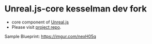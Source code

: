 # Unreal.js-core kesselman dev fork

- core component of [Unreal.js](https://github.com/ncsoft/Unreal.js)
- Please visit [project repo](https://github.com/ncsoft/Unreal.js).

Sample Blueprint: https://imgur.com/nexH05q

